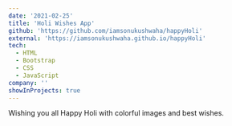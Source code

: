 ```yaml
---
date: '2021-02-25'
title: 'Holi Wishes App'
github: 'https://github.com/iamsonukushwaha/happyHoli'
external: 'https://iamsonukushwaha.github.io/happyHoli'
tech:
  - HTML
  - Bootstrap
  - CSS
  - JavaScript
company: ''
showInProjects: true
---
```


Wishing you all Happy Holi with colorful images and best wishes.
